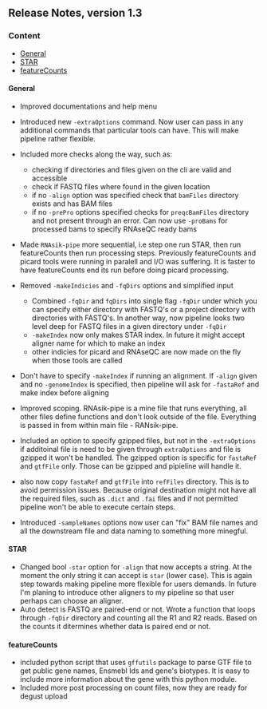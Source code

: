 ## Release Notes, version 1.3

### Content

- [General](#general)
- [STAR](#star)
- [featureCounts](#featureCounts)

#### General 

- Improved documentations and help menu
- Introduced new `-extraOptions` command. Now user can pass in any additional commands that particular tools can have. This will make pipeline rather flexible.
- Included more checks along the way, such as:

    - checking if directories and files given on the cli are valid and accessible 
    - check if FASTQ files where found in the given location
    - if no `-align` option was specified check that `bamFiles` directory exists and has BAM files
    - if no `-prePro` options specified checks for `preqcBamFiles` directory and not present through an error. Can now use `-proBams` for processed bams to specify RNAseQC ready bams

- Made `RNAsik-pipe` more sequential, i.e step one run STAR, then run featureCounts then run processing steps. Previously featureCounts and picard tools were running in paralell and I/O was suffering. It is faster to have featureCounts end its run before doing picard processing.

- Removed `-makeIndicies` and `-fqDirs` options and simplified input
    - Combined `-fqDir` and `fqDirs` into single flag `-fqDir` under which you can specify either directory with FASTQ's or a project directory with directories with FASTQ's. In another way, now pipeline looks two level deep for FASTQ files in a given directory under `-fqDir`
    - `-makeIndex` now only makes STAR index. In future it might accept aligner name for which to make an index
    - other indicies for picard and RNAseQC are now made on the fly when those tools are called
- Don't have to specify `-makeIndex` if running an alignment. If `-align` given and no `-genomeIndex` is specified, then pipeline will ask for `-fastaRef` and make index before aligning
- Improved scoping. RNAsik-pipe is a mine file that runs everything, all other files define functions and don't look outside of the file. Everything is passed in from within main file - RANsik-pipe.
- Included an option to specify gzipped files, but not in the `-extraOptions` if additoinal file is need to be given through `extraOptions` and file is gzipped it won't be handled. The gzipped option is specific for `fastaRef` and `gtfFile` only. Those can be gzipped and pipieline will handle it.
- also now copy `fastaRef` and `gtfFile` into `refFiles` directory. This is to avoid permission issues. Because original destination might not have all the required files, such as `.dict` and `.fai` files and if not permitted pipeline won't be able to execute certain steps.
- Introduced `-sampleNames` options now user can "fix" BAM file names and all the downstream file and data naming to something more minegful.

#### STAR 

- Changed bool `-star` option for `-align` that now accepts a string. At the moment the only string it can accept is `star` (lower case). This is again step towards making pipeline more flexible for users demands. In future I'm planing to introduce other aligners to my pipeline so that user perhaps can choose an aligner.
- Auto detect is FASTQ are paired-end or not. Wrote a function that loops through `-fqDir` directory and counting all the R1 and R2 reads. Based on the counts it ditermines whether data is paired end or not. 

#### featureCounts

- included python script that uses `gffutils` package to parse GTF file to get public gene names, Ensmebl Ids and gene's biotypes. It is easy to include more information about the gene with this python module.
- Included more post processing on count files, now they are ready for degust upload
